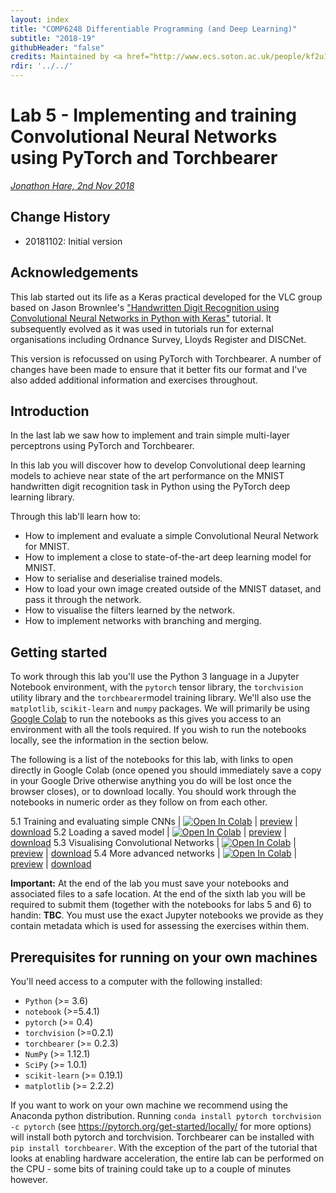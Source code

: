 ```yaml
---
layout: index
title: "COMP6248 Differentiable Programming (and Deep Learning)"
subtitle: "2018-19"
githubHeader: "false"
credits: Maintained by <a href="http://www.ecs.soton.ac.uk/people/kf2u17">Dr Kate Farrahi</a> and <a href="http://www.ecs.soton.ac.uk/people/jsh2">Dr Jonathon Hare</a>.
rdir: '../../'
---
```


# Lab 5 - Implementing and training Convolutional Neural Networks using PyTorch and Torchbearer

_[Jonathon Hare, 2nd Nov 2018](https://github.com/ecs-vlc/COMP6248)_

## Change History

- 20181102: Initial version

## Acknowledgements

This lab started out its life as a Keras practical developed for the VLC group based on Jason Brownlee's ["Handwritten Digit Recognition using Convolutional Neural Networks in Python with Keras"](http://machinelearningmastery.com/handwritten-digit-recognition-using-convolutional-neural-networks-python-keras/) tutorial. It subsequently evolved as it was used in tutorials run for external organisations including Ordnance Survey, Lloyds Register and DISCNet. 

This version is refocussed on using PyTorch with Torchbearer. A number of changes have been made to ensure that it better fits our format and I've also added additional information and exercises throughout. 

## Introduction 

In the last lab we saw how to implement and train simple multi-layer perceptrons using PyTorch and Torchbearer.

In this lab you will discover how to develop Convolutional deep learning models to achieve near state of the art performance on the MNIST handwritten digit recognition task in Python using the PyTorch deep learning library.

Through this lab'll learn how to:

* How to implement and evaluate a simple Convolutional Neural Network for MNIST.
* How to implement a close to state-of-the-art deep learning model for MNIST.
* How to serialise and deserialise trained models.
* How to load your own image created outside of the MNIST dataset, and pass it through the network.
* How to visualise the filters learned by the network.
* How to implement networks with branching and merging.

## Getting started 

To work through this lab you'll use the Python 3 language in a Jupyter Notebook environment, with the `pytorch` tensor library, the `torchvision` utility library and the `torchbearer`model training library. We'll also use the `matplotlib`, `scikit-learn` and `numpy` packages. We will primarily be using [Google Colab](http://colab.research.google.com/) to run the notebooks as this gives you access to an environment with all the tools required. If you wish to run the notebooks locally, see the information in the section below.

The following is a list of the notebooks for this lab, with links to open directly in Google Colab (once opened you should immediately save a copy in your Google Drive otherwise anything you do will be lost once the browser closes), or to download locally. You should work through the notebooks in numeric order as they follow on from each other. 


5.1 Training and evaluating simple CNNs | [![Open In Colab](https://colab.research.google.com/assets/colab-badge.svg)](https://colab.research.google.com/github/ecs-vlc/COMP6248/blob/master/docs/labs/lab5/5_1_CNN.ipynb) | [preview](https://github.com/ecs-vlc/COMP6248/blob/master/docs/labs/lab5/5_1_CNN.ipynb) | [download](https://raw.githubusercontent.com/ecs-vlc/COMP6248/master/docs/labs/lab5/5_1_CNN.ipynb)
5.2 Loading a saved model | [![Open In Colab](https://colab.research.google.com/assets/colab-badge.svg)](https://colab.research.google.com/github/ecs-vlc/COMP6248/blob/master/docs/labs/lab5/5_2_Loading.ipynb) | [preview](https://github.com/ecs-vlc/COMP6248/blob/master/docs/labs/lab5/5_2_Loading.ipynb) | [download](https://raw.githubusercontent.com/ecs-vlc/COMP6248/master/docs/labs/lab5/5_2_Loading.ipynb)
5.3 Visualising Convolutional Networks | [![Open In Colab](https://colab.research.google.com/assets/colab-badge.svg)](https://colab.research.google.com/github/ecs-vlc/COMP6248/blob/master/docs/labs/lab5/5_3_Visualise.ipynb) | [preview](https://github.com/ecs-vlc/COMP6248/blob/master/docs/labs/lab5/5_3_Visualise.ipynb) | [download](https://raw.githubusercontent.com/ecs-vlc/COMP6248/master/docs/labs/lab5/5_3_Visualise.ipynb)
5.4 More advanced networks | [![Open In Colab](https://colab.research.google.com/assets/colab-badge.svg)](https://colab.research.google.com/github/ecs-vlc/COMP6248/blob/master/docs/labs/lab5/5_4_Topologies.ipynb) | [preview](https://github.com/ecs-vlc/COMP6248/blob/master/docs/labs/lab5/5_4_Topologies.ipynb) | [download](https://raw.githubusercontent.com/ecs-vlc/COMP6248/master/docs/labs/lab5/5_4_Topologies.ipynb)


__Important:__ At the end of the lab you must save your notebooks and associated files to a safe location. At the end of the sixth lab you will be required to submit them (together with the notebooks for labs 5 and 6) to handin: __TBC__. You must use the exact Jupyter notebooks we provide as they contain metadata which is used for assessing the exercises within them.

## Prerequisites for running on your own machines

You'll need access to a computer with the following installed:

- `Python` (>= 3.6)
- `notebook` (>=5.4.1)
- `pytorch` (>= 0.4)
- `torchvision` (>=0.2.1)
- `torchbearer` (>= 0.2.3)
- `NumPy` (>= 1.12.1)
- `SciPy` (>= 1.0.1)
- `scikit-learn` (>= 0.19.1)
- `matplotlib` (>= 2.2.2)

If you want to work on your own machine we recommend using the Anaconda python distribution. Running `conda install pytorch torchvision -c pytorch` (see https://pytorch.org/get-started/locally/ for more options) will install both pytorch and torchvision. Torchbearer can be installed with `pip install torchbearer`. With the exception of the part of the tutorial that looks at enabling hardware acceleration, the entire lab can be performed on the CPU - some bits of training could take up to a couple of minutes however.